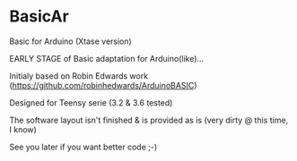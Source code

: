 # BasicAr
Basic for Arduino (Xtase version)

EARLY STAGE of Basic adaptation for Arduino(like)...

Initialy based on Robin Edwards	work (https://github.com/robinhedwards/ArduinoBASIC)

Designed for Teensy serie (3.2 & 3.6 tested)

The software layout isn't finished & is provided as is (very dirty @ this time, I know)

See you later if you want better code ;-)

